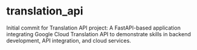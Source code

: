 # translation_api
Initial commit for Translation API project: A FastAPI-based application integrating Google Cloud Translation API to demonstrate skills in backend development, API integration, and cloud services.
